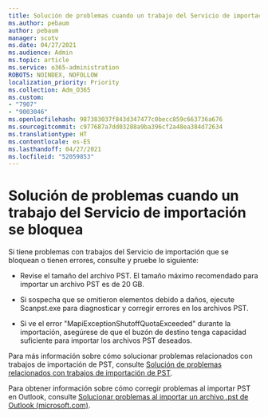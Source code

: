 ```yaml
---
title: Solución de problemas cuando un trabajo del Servicio de importación se bloquea
ms.author: pebaum
author: pebaum
manager: scotv
ms.date: 04/27/2021
ms.audience: Admin
ms.topic: article
ms.service: o365-administration
ROBOTS: NOINDEX, NOFOLLOW
localization_priority: Priority
ms.collection: Adm_O365
ms.custom:
- "7907"
- "9003046"
ms.openlocfilehash: 987383037f843d347477c0becc859c663736a676
ms.sourcegitcommit: c977687a7dd03288a9ba396cf2a48ea384d72634
ms.translationtype: HT
ms.contentlocale: es-ES
ms.lasthandoff: 04/27/2021
ms.locfileid: "52059853"
---
```

# <a name="troubleshooting-import-service-job-stuck"></a>Solución de problemas cuando un trabajo del Servicio de importación se bloquea

Si tiene problemas con trabajos del Servicio de importación que se bloquean o tienen errores, consulte y pruebe lo siguiente:

- Revise el tamaño del archivo PST. El tamaño máximo recomendado para importar un archivo PST es de 20 GB.

- Si sospecha que se omitieron elementos debido a daños, ejecute Scanpst.exe para diagnosticar y corregir errores en los archivos PST.

- Si ve el error "MapiExceptionShutoffQuotaExceeded" durante la importación, asegúrese de que el buzón de destino tenga capacidad suficiente para importar los archivos PST deseados.

Para más información sobre cómo solucionar problemas relacionados con trabajos de importación de PST, consulte [Solución de problemas relacionados con trabajos de importación de PST](https://docs.microsoft.com/office365/troubleshoot/pst-import-service/issues-with-pst-import-job).

Para obtener información sobre cómo corregir problemas al importar PST en Outlook, consulte [Solucionar problemas al importar un archivo .pst de Outlook (microsoft.com)](https://support.microsoft.com/topic/fix-problems-importing-an-outlook-pst-file-2d2e50dc-5c36-4ab2-ab50-f1be733b3d6e?ui=en-us&rs=en-us&ad=us).